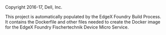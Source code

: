 Copyright 2016-17, Dell, Inc.

This project is automatically populated by the EdgeX Foundry Build Process. It contains the Dockerfile and other files needed to create the Docker image for the EdgeX Foundry Fischertechnik Device Micro Service.

